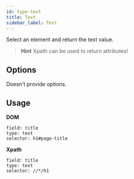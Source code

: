 ```yaml
---
id: type-text
title: Text
sidebar_label: Text
---
```


Select an element and return the text value.

> **Hint** Xpath can be used to return attributes!

## Options

Doesn't provide options.

## Usage

**DOM**

```
field: title
type: text
selector: h1#page-title
```

**Xpath**

```
field: title
type: text
selector: //*/h1
```
